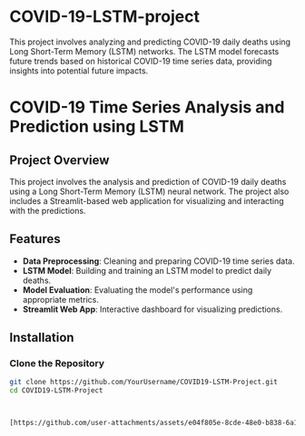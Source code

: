 # COVID-19-LSTM-project
This project involves analyzing and predicting COVID-19 daily deaths using Long Short-Term Memory (LSTM) networks.  The LSTM model forecasts future trends based on historical COVID-19 time series data, providing insights into potential future impacts. 

# COVID-19 Time Series Analysis and Prediction using LSTM

## Project Overview
This project involves the analysis and prediction of COVID-19 daily deaths using a Long Short-Term Memory (LSTM) neural network. The project also includes a Streamlit-based web application for visualizing and interacting with the predictions.

## Features
- **Data Preprocessing**: Cleaning and preparing COVID-19 time series data.
- **LSTM Model**: Building and training an LSTM model to predict daily deaths.
- **Model Evaluation**: Evaluating the model's performance using appropriate metrics.
- **Streamlit Web App**: Interactive dashboard for visualizing predictions.

## Installation

### Clone the Repository
```bash
git clone https://github.com/YourUsername/COVID19-LSTM-Project.git
cd COVID19-LSTM-Project



[https://github.com/user-attachments/assets/e04f805e-8cde-48e0-b838-6a1275b954b6](https://github-production-user-asset-6210df.s3.amazonaws.com/173564344/361190891-e04f805e-8cde-48e0-b838-6a1275b954b6.mp4?X-Amz-Algorithm=AWS4-HMAC-SHA256&X-Amz-Credential=AKIAVCODYLSA53PQK4ZA%2F20240825%2Fus-east-1%2Fs3%2Faws4_request&X-Amz-Date=20240825T065137Z&X-Amz-Expires=300&X-Amz-Signature=117bb6d40ac9cd197b040de54bf04c9cfaef266fd32efaf31ad0d3e375f6870e&X-Amz-SignedHeaders=host&actor_id=173564344&key_id=0&repo_id=847205160)
